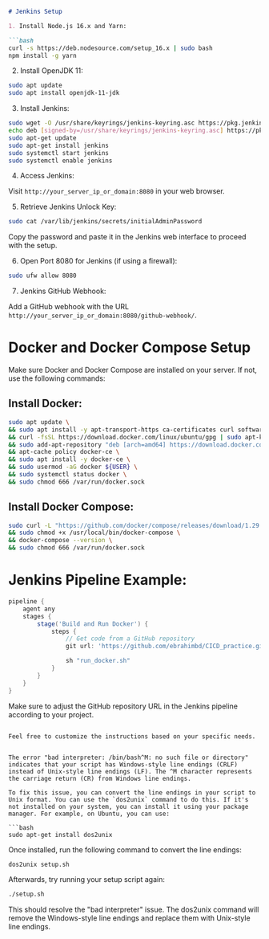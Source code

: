  
```markdown
# Jenkins Setup

1. Install Node.js 16.x and Yarn:

```bash
curl -s https://deb.nodesource.com/setup_16.x | sudo bash
npm install -g yarn
```

2. Install OpenJDK 11:

```bash
sudo apt update
sudo apt install openjdk-11-jdk
```

3. Install Jenkins:

```bash
sudo wget -O /usr/share/keyrings/jenkins-keyring.asc https://pkg.jenkins.io/debian-stable/jenkins.io-2023.key
echo deb [signed-by=/usr/share/keyrings/jenkins-keyring.asc] https://pkg.jenkins.io/debian-stable binary/ | sudo tee /etc/apt/sources.list.d/jenkins.list > /dev/null
sudo apt-get update
sudo apt-get install jenkins
sudo systemctl start jenkins
sudo systemctl enable jenkins
```

4. Access Jenkins:

Visit `http://your_server_ip_or_domain:8080` in your web browser.

5. Retrieve Jenkins Unlock Key:

```bash
sudo cat /var/lib/jenkins/secrets/initialAdminPassword
```

Copy the password and paste it in the Jenkins web interface to proceed with the setup.

6. Open Port 8080 for Jenkins (if using a firewall):

```bash
sudo ufw allow 8080
```

7. Jenkins GitHub Webhook:

Add a GitHub webhook with the URL `http://your_server_ip_or_domain:8080/github-webhook/`.

# Docker and Docker Compose Setup

Make sure Docker and Docker Compose are installed on your server. If not, use the following commands:

## Install Docker:

```bash
sudo apt update \
&& sudo apt install -y apt-transport-https ca-certificates curl software-properties-common \
&& curl -fsSL https://download.docker.com/linux/ubuntu/gpg | sudo apt-key add - \
&& sudo add-apt-repository "deb [arch=amd64] https://download.docker.com/linux/ubuntu focal stable" \
&& apt-cache policy docker-ce \
&& sudo apt install -y docker-ce \
&& sudo usermod -aG docker ${USER} \
&& sudo systemctl status docker \
&& sudo chmod 666 /var/run/docker.sock
```

## Install Docker Compose:

```bash
sudo curl -L "https://github.com/docker/compose/releases/download/1.29.2/docker-compose-$(uname -s)-$(uname -m)" -o /usr/local/bin/docker-compose \
&& sudo chmod +x /usr/local/bin/docker-compose \
&& docker-compose --version \
&& sudo chmod 666 /var/run/docker.sock
```

# Jenkins Pipeline Example:

```groovy
pipeline {
    agent any
    stages {
        stage('Build and Run Docker') {
            steps {
                // Get code from a GitHub repository
                git url: 'https://github.com/ebrahimbd/CICD_practice.git', branch: 'main'

                sh "run_docker.sh"
            }
        }
    }
}
```

Make sure to adjust the GitHub repository URL in the Jenkins pipeline according to your project.
```

Feel free to customize the instructions based on your specific needs.


The error "bad interpreter: /bin/bash^M: no such file or directory" indicates that your script has Windows-style line endings (CRLF) instead of Unix-style line endings (LF). The ^M character represents the carriage return (CR) from Windows line endings.

To fix this issue, you can convert the line endings in your script to Unix format. You can use the `dos2unix` command to do this. If it's not installed on your system, you can install it using your package manager. For example, on Ubuntu, you can use:

```bash
sudo apt-get install dos2unix
```

Once installed, run the following command to convert the line endings:

```bash
dos2unix setup.sh
```

Afterwards, try running your setup script again:

```bash
./setup.sh
```

This should resolve the "bad interpreter" issue. The dos2unix command will remove the Windows-style line endings and replace them with Unix-style line endings.